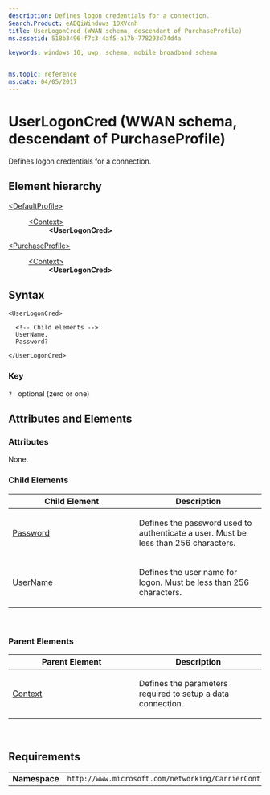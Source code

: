 ```yaml
---
description: Defines logon credentials for a connection.
Search.Product: eADQiWindows 10XVcnh
title: UserLogonCred (WWAN schema, descendant of PurchaseProfile)
ms.assetid: 518b3496-f7c3-4af5-a17b-778293d74d4a

keywords: windows 10, uwp, schema, mobile broadband schema


ms.topic: reference
ms.date: 04/05/2017
---
```


# UserLogonCred (WWAN schema, descendant of PurchaseProfile)


Defines logon credentials for a connection.

## Element hierarchy

<dl>
<dt><a href="element-defaultprofile.md">&lt;DefaultProfile&gt;</a></dt>
<dd>
<dl>
<dt><a href="element-context.md">&lt;Context&gt;</a></dt>
<dd><b>&lt;UserLogonCred&gt;</b></dd>
</dl>
</dd>
</dl>
<dl>
<dt><a href="element-purchaseprofile.md">&lt;PurchaseProfile&gt;</a></dt>
<dd>
<dl>
<dt><a href="element-1-context.md">&lt;Context&gt;</a></dt>
<dd><b>&lt;UserLogonCred&gt;</b></dd>
</dl>
</dd>
</dl>

## Syntax

``` syntax
<UserLogonCred>

  <!-- Child elements -->
  UserName,
  Password?

</UserLogonCred>
```

### Key

`?`   optional (zero or one)

## Attributes and Elements


### Attributes

None.

### Child Elements

<table>
<colgroup>
<col width="50%" />
<col width="50%" />
</colgroup>
<thead>
<tr class="header">
<th>Child Element</th>
<th>Description</th>
</tr>
</thead>
<tbody>
<tr class="odd">
<td><a href="element-1-password.md">Password</a> </td>
<td><p>Defines the password used to authenticate a user. Must be less than 256 characters.</p></td>
</tr>
<tr class="even">
<td><a href="element-1-username.md">UserName</a> </td>
<td><p>Defines the user name for logon. Must be less than 256 characters.</p></td>
</tr>
</tbody>
</table>

 

### Parent Elements

<table>
<colgroup>
<col width="50%" />
<col width="50%" />
</colgroup>
<thead>
<tr class="header">
<th>Parent Element</th>
<th>Description</th>
</tr>
</thead>
<tbody>
<tr class="odd">
<td><a href="element-1-context.md">Context</a> </td>
<td><p>Defines the parameters required to setup a data connection.</p></td>
</tr>
</tbody>
</table>

 

## Requirements

|          |         |
|----------|--------------|
| **Namespace** | `http://www.microsoft.com/networking/CarrierControl/WWAN/v1` |

 

 



